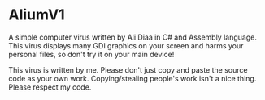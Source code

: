 # AliumV1
A simple computer virus written by Ali Diaa in C# and Assembly language. This virus displays many GDI graphics on your screen and harms your personal files, so don't try it on your main device!

This virus is written by me. Please don't just copy and paste the source code as your own work. Copying/stealing people's work isn't a nice thing. Please respect my code.
